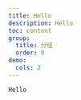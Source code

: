 ```yaml
---
title: Hello
description: Hello
toc: content
group:
  title: 分组
  order: 0
demo:
  cols: 2
---
```


<code src='./demo/index.tsx'>Hello</code>
